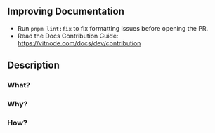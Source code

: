 ## Improving Documentation

- Run `pnpm lint:fix` to fix formatting issues before opening the PR.
- Read the Docs Contribution Guide: https://vitnode.com/docs/dev/contribution

## Description

### What?

### Why?

### How?
